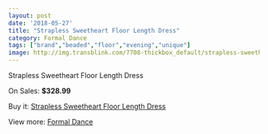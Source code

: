 ```yaml
---
layout: post
date: '2018-05-27'
title: "Strapless Sweetheart Floor Length Dress"
category: Formal Dance
tags: ["brand","beaded","floor","evening","unique"]
image: http://img.transblink.com/7708-thickbox_default/strapless-sweetheart-floor-length-dress.jpg
---
```

Strapless Sweetheart Floor Length Dress

On Sales: **$328.99**
<a href="https://www.transblink.com/en/formal-dance/2492-strapless-sweetheart-floor-length-dress.html"><amp-img layout="responsive" width="600" height="600" src="//img.transblink.com/7708-thickbox_default/strapless-sweetheart-floor-length-dress.jpg" alt="Strapless Sweetheart Floor Length Dress 0" /></a>
<a href="https://www.transblink.com/en/formal-dance/2492-strapless-sweetheart-floor-length-dress.html"><amp-img layout="responsive" width="600" height="600" src="//img.transblink.com/7710-thickbox_default/strapless-sweetheart-floor-length-dress.jpg" alt="Strapless Sweetheart Floor Length Dress 1" /></a>
<a href="https://www.transblink.com/en/formal-dance/2492-strapless-sweetheart-floor-length-dress.html"><amp-img layout="responsive" width="600" height="600" src="//img.transblink.com/7709-thickbox_default/strapless-sweetheart-floor-length-dress.jpg" alt="Strapless Sweetheart Floor Length Dress 2" /></a>

Buy it: [Strapless Sweetheart Floor Length Dress](https://www.transblink.com/en/formal-dance/2492-strapless-sweetheart-floor-length-dress.html "Strapless Sweetheart Floor Length Dress")

View more: [Formal Dance](https://www.transblink.com/en/6-formal-dance "Formal Dance")